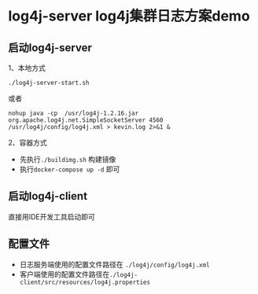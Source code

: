 # log4j-server log4j集群日志方案demo

## 启动log4j-server
1、本地方式
```shell
./log4j-server-start.sh
```
或者
```shell
nohup java -cp  /usr/log4j-1.2.16.jar org.apache.log4j.net.SimpleSocketServer 4560 /usr/log4j/config/log4j.xml > kevin.log 2>&1 &

```
2、容器方式
- 先执行`./buildimg.sh` 构建镜像
- 执行`docker-compose up -d` 即可

## 启动log4j-client
直接用IDE开发工具启动即可

## 配置文件
- 日志服务端使用的配置文件路径在 `./log4j/config/log4j.xml`
- 客户端使用的配置文件路径在`./log4j-client/src/resources/log4j.properties`








